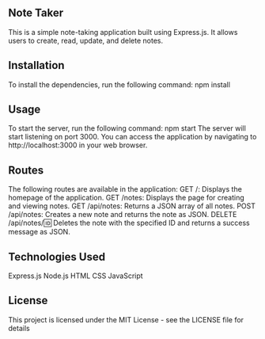 ## Note Taker

This is a simple note-taking application built using Express.js. It allows users to create, read, update, and delete notes.


## Installation


To install the dependencies, run the following command:
npm install

## Usage
To start the server, run the following command:
npm start
The server will start listening on port 3000. You can access the application by navigating to http://localhost:3000 in your web browser.


## Routes
The following routes are available in the application:
GET /: Displays the homepage of the application.
GET /notes: Displays the page for creating and viewing notes.
GET /api/notes: Returns a JSON array of all notes.
POST /api/notes: Creates a new note and returns the note as JSON.
DELETE /api/notes/:id: Deletes the note with the specified ID and returns a success message as JSON.


## Technologies Used
Express.js
Node.js
HTML
CSS
JavaScript


## License
This project is licensed under the MIT License - see the LICENSE file for details
